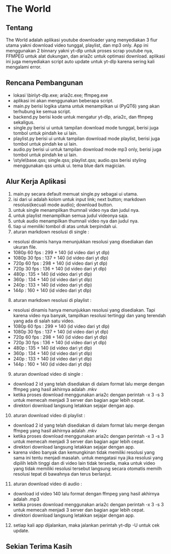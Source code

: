 # The World

## Tentang
The World adalah aplikasi youtube downloader yang menyediakan 3 fiur utama yakni download video tunggal, playlist, dan mp3 only. App ini menggunakan 2 binnary yakni yt-dlp untuk proses scrap youtube nya, FFMPEG untuk alat dukungan, dan aria2c untuk optimasi download. aplikasi ini juga menyediakan script auto update untuk yt-dlp karena sering kali mengalami error.

## Rencana Pembangunan

- lokasi \bin\yt-dlp.exe; aria2c.exe; ffmpeg.exe
- aplikasi ini akan menggunakan beberapa script.
- main.py berisi logika utama untuk menampilkan ui (PyQT6) yang akan terhubung ke semua script.
- backend.py berisi kode untuk mengatur yt-dlp, aria2c, dan ffmpeg sekaligus.
- single.py berisi ui untuk tampilan download mode tunggal, berisi juga tombol untuk pindah ke ui lain.
- playlist.py berisi ui untuk tampilan download mode playlist, berisi juga tombol untuk pindah ke ui lain.
- audio.py berisi ui untuk tampilan download mode mp3 only, berisi juga tombol untuk pindah ke ui lain.
- \style\base.qss; single.qss; playlist.qss; audio.qss berisi styling menggunakan qss untuk ui. tema blue dark magician.

## Alur Kerja Aplikasi

1. main.py secara default memuat single.py sebagai ui utama.
2. isi dari ui adalah kolom untuk input link; next button; markdown resolusi(kecuali mode audio); download button.
3. untuk single menampilkan thumnail video nya dan judul nya.
4. untuk playlist menampilkan semua judul videonya saja.
5. untuk audio menampilkan thumnail video nya dan judul nya.
6. tiap ui memiliki tombol di atas untuk berpindah ui.
7. aturan markdown resolusi di single :
 - resolusi dinamis hanya menunjukkan resolusi yang disediakan dan ukuran file.
 - 1080p 60 fps : 299 + 140 (id video dari yt dlp)
 - 1080p 30 fps : 137 + 140 (id video dari yt dlp)
 - 720p 60 fps : 298 + 140 (id video dari yt dlp)
 - 720p 30 fps : 136 + 140 (id video dari yt dlp)
 - 480p : 135 + 140 (id video dari yt dlp)
 - 360p : 134 + 140 (id video dari yt dlp)
 - 240p : 133 + 140 (id video dari yt dlp)
 - 144p : 160 + 140 (id video dari yt dlp)
8. aturan markdown resolusi di playlist :
 - resolusi dinamis hanya menunjukkan resolusi yang disediakan. Tapi karena video nya banyak, tampilkan resolusi tertinggi dan yang terendah yang ada di salah satu video. 
 - 1080p 60 fps : 299 + 140 (id video dari yt dlp)
 - 1080p 30 fps : 137 + 140 (id video dari yt dlp)
 - 720p 60 fps : 298 + 140 (id video dari yt dlp)
 - 720p 30 fps : 136 + 140 (id video dari yt dlp)
 - 480p : 135 + 140 (id video dari yt dlp)
 - 360p : 134 + 140 (id video dari yt dlp)
 - 240p : 133 + 140 (id video dari yt dlp)
 - 144p : 160 + 140 (id video dari yt dlp)
9. aturan download video di single :
 - download 2 id yang telah disediakan di dalam format lalu merge dengan ffmpeg yang hasil akhirnya adalah .mkv
 - ketika proses download menggunakan aria2c dengan perintah -x 3 -s 3 untuk memecah menjadi 3 server dan bagian agar lebih cepat.
 - direktori download langsung letakkan sejajar dengan app.
10. aturan download video di playlist :
 - download 2 id yang telah disediakan di dalam format lalu merge dengan ffmpeg yang hasil akhirnya adalah .mkv
 - ketika proses download menggunakan aria2c dengan perintah -x 3 -s 3 untuk memecah menjadi 3 server dan bagian agar lebih cepat.
 - direktori download langsung letakkan sejajar dengan app.
 - karena video banyak dan kemungkinan tidak memiliki resolusi yang sama ini tentu menjadi masalah. untuk mengatasi nya jika resolusi yang dipilih lebih tinggi dan di video lain tidak tersedia, maka untuk video yang tidak memiliki resolusi tersebut langsung secara otomatis memilh resolusi tepat di bawahnya dan terus berlanjut.
11. aturan download video di audio :
 - download id video 140 lalu format dengan ffmpeg yang hasil akhirnya adalah .mp3
 - ketika proses download menggunakan aria2c dengan perintah -x 3 -s 3 untuk memecah menjadi 3 server dan bagian agar lebih cepat.
 - direktori download langsung letakkan sejajar dengan app.
12. setiap kali app dijalankan, maka jalankan perintah yt-dlp -U untuk cek update.

## Sekian Terima Kasih